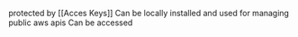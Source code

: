 protected by [[Acces Keys]]
Can be locally installed and used for managing public aws apis
Can be accessed 
